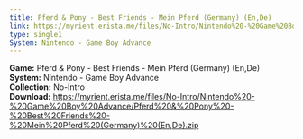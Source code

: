 ```yaml
---
title: Pferd & Pony - Best Friends - Mein Pferd (Germany) (En,De)
link: https://myrient.erista.me/files/No-Intro/Nintendo%20-%20Game%20Boy%20Advance/Pferd%20&%20Pony%20-%20Best%20Friends%20-%20Mein%20Pferd%20(Germany)%20(En,De).zip
type: single1
System: Nintendo - Game Boy Advance
---
```

<b>Game:</b> Pferd & Pony - Best Friends - Mein Pferd (Germany) (En,De)<br>
<b>System:</b> Nintendo - Game Boy Advance<br>
<b>Collection:</b> No-Intro<br>
<b>Download:</b> https://myrient.erista.me/files/No-Intro/Nintendo%20-%20Game%20Boy%20Advance/Pferd%20&%20Pony%20-%20Best%20Friends%20-%20Mein%20Pferd%20(Germany)%20(En,De).zip